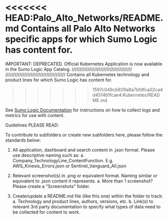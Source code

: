 <<<<<<< HEAD:Palo_Alto_Networks/README.md
Contains all Palo Alto Networks specific apps for which Sumo Logic has content for.
=======
IMPORTANT: DEPRECATED. Official Kubernetes Application is now available in the Sumo Logic App Catalog.
//////////////////////////////////////
//////////////////////////////////////
Contains all Kubernetes technology and product lines for which Sumo Logic has content for.
>>>>>>> 1597c048cb929a8a7bfdfca02ca4d4514b1fcae4:Kubernetes/README.md

See [Sumo Logic Documentation](https://help.sumologic.com/) for instructions on how to collect logs and metrics for use with content.

Guidelines PLEASE READ:

To contribute to subfolders or create new subfolders here, please follow the standards below:

1. All application, dashboard and search content in .json format. Please use descriptive naming such as:
   a. Company_TechnologyLine_ContentFunction. E.g. AWS_Kinesis_Errors.json or Sentinel_Vanguard_All.json

2. Relevant screenshot(s) in .png or equivalent format. Naming similar or equivalent to .json content it represents.
   a. More than 1 screenshot? Please create a "Screenshots" folder.

3. Create/update a README.md file (like this one) within the folder to track:
   a. Technology and product lines, authors, versions, etc.
   b. Link(s) to relevant 3rd party documentation to specify what types of data need to be collected for content to work.